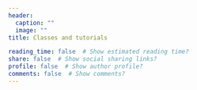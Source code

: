 ```yaml
---
header:
  caption: ""
  image: ""
title: Classes and tutorials

reading_time: false  # Show estimated reading time?
share: false  # Show social sharing links?
profile: false  # Show author profile?
comments: false  # Show comments?
---
```

